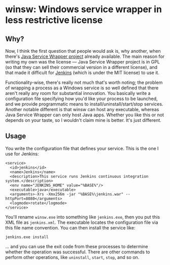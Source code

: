 winsw: Windows service wrapper in less restrictive license
=========================

Why?
----
Now, I think the first question that people would ask is, why another, when there's [Java Service Wrapper project](http://wrapper.tanukisoftware.org/doc/english/download.jsp) already available. The main reason for writing my own was the license — Java Service Wrapper project is in GPL (so that they can sell their commercial version in a different license), and that made it difficult for [Jenkins](http://jenkins-ci.org/) (which is under the MIT license) to use it.

Functionality-wise, there's really not much that's worth noting; the problem of wrapping a process as a Windows service is so well defined that there aren't really any room for substantial innovation. You basically write a configuration file specifying how you'd like your process to be launched, and we provide programmatic means to install/uninstall/start/stop services. Another notable different is that winsw can host any executable, whereas Java Service Wrapper can only host Java apps. Whether you like this or not depends on your taste, so I wouldn't claim mine is better. It's just different.

Usage
-----
You write the configuration file that defines your service. This is the one I use for Jenkins:

    <service>
      <id>jenkins</id>
      <name>Jenkins</name>
      <description>This service runs Jenkins continuous integration system.</description>
      <env name="JENKINS_HOME" value="%BASE%"/>
      <executable>java</executable>
      <arguments>-Xrs -Xmx256m -jar "%BASE%\jenkins.war" --httpPort=8080</arguments>
      <logmode>rotate</logmode>
    </service>

You'll rename `winsw.exe` into something like `jenkins.exe`, then you put this XML file as `jenkins.xml`. The executable locates the configuration file via this file name convention. You can then install the service like:

    jenkins.exe install

... and you can use the exit code from these processes to determine whether the operation was successful. There are other commands to perform other operations, like `uninstall`, `start`, `stop`, and so on.
